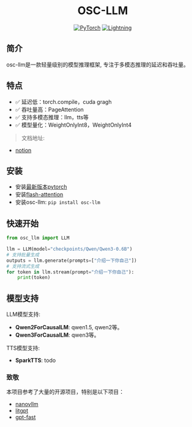 <div align='center'>

# OSC-LLM
<a href="https://pytorch.org/get-started/locally/"><img alt="PyTorch" src="https://img.shields.io/badge/PyTorch-ee4c2c?logo=pytorch&logoColor=white"></a>
<a href="https://lightning.ai/docs/overview/getting-started"><img alt="Lightning" src="https://img.shields.io/badge/-Lightning-792ee5?logo=pytorchlightning&logoColor=white"></a>

</div>

## 简介

osc-llm是一款轻量级别的模型推理框架, 专注于多模态推理的延迟和吞吐量。

## 特点

- ✅ 延迟低：torch.compile，cuda gragh
- ✅ 吞吐量高：PageAttention
- ✅ 支持多模态推理：llm，tts等
- ✅ 模型量化：WeightOnlyInt8，WeightOnlyInt4

> 文档地址:
- [notion](https://wangmengdi.notion.site/OSC-LLM-5a04563d88464530b3d32b31e27c557a)

## 安装

- 安装[最新版本pytorch](https://pytorch.org/get-started/locally/)
- 安装[flash-attention](https://github.com/Dao-AILab/flash-attention)
- 安装osc-llm: `pip install osc-llm`

## 快速开始

```python
from osc_llm import LLM

llm = LLM(model="checkpoints/Qwen/Qwen3-0.6B")
# 支持批量生成
outputs = llm.generate(prompts=["介绍一下你自己"])
# 支持流式生成
for token in llm.stream(prompt="介绍一下你自己"):
    print(token)
```

## 模型支持

LLM模型支持:
- **Qwen2ForCausalLM**: qwen1.5, qwen2等。
- **Qwen3ForCausalLM**: qwen3等。

TTS模型支持:
- **SparkTTS**: todo


### 致敬
本项目参考了大量的开源项目，特别是以下项目：

- [nanovllm](https://github.com/GeeeekExplorer/nano-vllm)
- [litgpt](https://github.com/Lightning-AI/litgpt)
- [gpt-fast](https://github.com/pytorch-labs/gpt-fast)